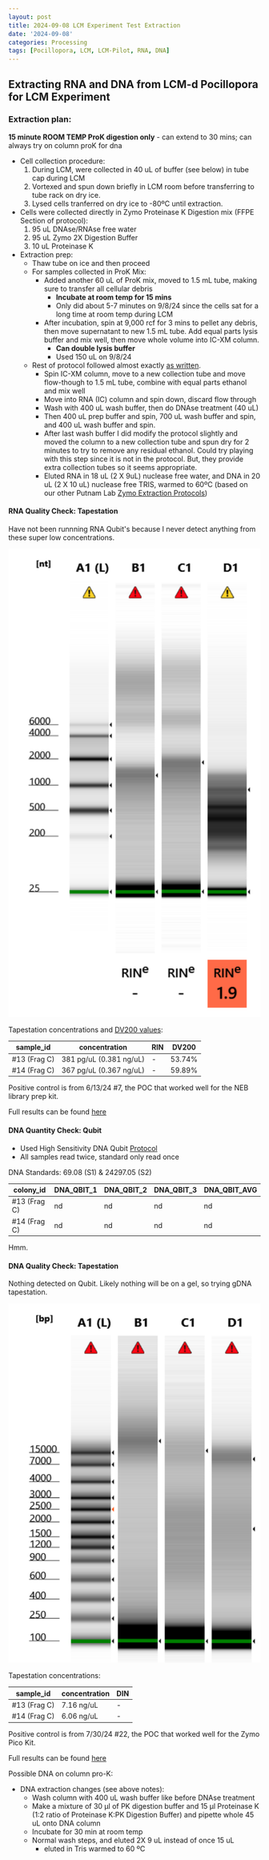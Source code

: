 ```yaml
---
layout: post
title: 2024-09-08 LCM Experiment Test Extraction
date: '2024-09-08'
categories: Processing
tags: [Pocillopora, LCM, LCM-Pilot, RNA, DNA]
---
```


## Extracting RNA and DNA from LCM-d Pocillopora for LCM Experiment

### Extraction plan:

**15 minute ROOM TEMP ProK digestion only** - can extend to 30 mins; can always try on column proK for dna

- Cell collection procedure:
  1. During LCM, were collected in 40 uL of buffer (see below) in tube cap during LCM
  2. Vortexed and spun down briefly in LCM room before transferring to tube rack on dry ice.
  3. Lysed cells tranferred on dry ice to -80ºC until extraction.
- Cells were collected directly in Zymo Proteinase K Digestion mix (FFPE Section of protocol):
     1. 95 uL DNAse/RNAse free water
     2. 95 uL Zymo 2X Digestion Buffer
     3. 10 uL Proteinase K
- Extraction prep:
  - Thaw tube on ice and then proceed
  - For samples collected in ProK Mix:
    - Added another 60 uL of ProK mix, moved to 1.5 mL tube, making sure to transfer all cellular debris
      - **Incubate at room temp for 15 mins**
      - Only did about 5-7 minutes on 9/8/24 since the cells sat for a long time at room temp during LCM
    - After incubation, spin at 9,000 rcf for 3 mins to pellet any debris, then move supernatant to new 1.5 mL tube. Add equal parts lysis buffer and mix well, then move whole volume into IC-XM column.
      - **Can double lysis buffer**
      - Used 150 uL on 9/8/24
  - Rest of protocol followed almost exactly [as written](https://files.zymoresearch.com/protocols/_d7005t_d7005_quick-dna-rna_microprep_plus_kit.pdf). 
    - Spin IC-XM column, move to a new collection tube and move flow-though to 1.5 mL tube, combine with equal parts ethanol and mix well
    - Move into RNA (IC) column and spin down, discard flow through
    - Wash with 400 uL wash buffer, then do DNAse treatment (40 uL)
    - Then 400 uL prep buffer and spin, 700 uL wash buffer and spin, and 400 uL wash buffer and spin.
    - After last wash buffer I did modify the protocol slightly and moved the column to a new collection tube and spun dry for 2 minutes to try to remove any residual ethanol. Could try playing with this step since it is not in the protocol. But, they provide extra collection tubes so it seems appropriate.
    - Eluted RNA in 18 uL (2 X 9uL) nuclease free water, and DNA in 20 uL (2 X 10 uL) nuclease free TRIS, warmed to 60ºC (based on our other Putnam Lab [Zymo Extraction Protocols](https://zdellaert.github.io/ZD_Putnam_Lab_Notebook/Protocols_Zymo_Quick_DNA_RNA_Miniprep_Plus/))

#### RNA Quality Check: Tapestation

Have not been runnning RNA Qubit's because I never detect anything from these super low concentrations.

![2024-09-08-rna](https://github.com/zdellaert/ZD_Putnam_Lab_Notebook/blob/master/images/tapestation/2024-09-08-rna.png?raw=true)

Tapestation concentrations and [DV200 values](https://www.agilent.com/en/promotions/tapestation-dv200-determination):

| sample_id      | concentration | RIN | DV200 | 
|----------------|------------|------------|-------|
| #13 (Frag C)   |  381 pg/uL (0.381 ng/uL)  | - | 53.74% |
| #14 (Frag C)   |  367 pg/uL (0.367 ng/uL)  | - | 59.89% |

Positive control is from 6/13/24 #7, the POC that worked well for the NEB library prep kit.

Full results can be found [here](https://github.com/zdellaert/ZD_Putnam_Lab_Notebook/blob/master/images/tapestation/2024-09-08-hsRNA.pdf)

#### DNA Quantity Check: Qubit

- Used High Sensitivity DNA Qubit [Protocol](https://zdellaert.github.io/ZD_Putnam_Lab_Notebook/Qubit-Protocol/)
- All samples read twice, standard only read once

DNA Standards: 69.08 (S1) & 24297.05 (S2)

| colony_id                      | DNA_QBIT_1 | DNA_QBIT_2 |   DNA_QBIT_3      | DNA_QBIT_AVG |
|--------------------------------|------------|------------|-------------------|--------------|
| #13 (Frag C)   |  nd   |  nd   |  nd   |     nd      |
| #14 (Frag C) |   nd   |  nd    |    nd       |    nd    |


Hmm.


#### DNA Quality Check: Tapestation

Nothing detected on Qubit. Likely nothing will be on a gel, so trying gDNA tapestation.

![2024-09-08-gdna](https://github.com/zdellaert/ZD_Putnam_Lab_Notebook/blob/master/images/tapestation/2024-09-08-gdna.png?raw=true)

Tapestation concentrations:

| sample_id      | concentration | DIN | 
|----------------|------------|------------|
| #13 (Frag C)   |  7.16 ng/uL  | - | 
| #14 (Frag C)   |  6.06 ng/uL  | - | 

Positive control is from 7/30/24 #22, the POC that worked well for the Zymo Pico Kit.

Full results can be found [here](https://github.com/zdellaert/ZD_Putnam_Lab_Notebook/blob/master/images/tapestation/2024-09-08-gdna.pdf)

Possible DNA on column pro-K:
- DNA extraction changes (see above notes):
  - Wash column with 400 uL wash buffer like before DNAse treatment
  - Make a mixture of 30 µl of PK digestion buffer and 15 µl Proteinase K (1:2 ratio of Proteinase K:PK Digestion Buffer) and pipette whole 45 uL onto DNA column
  - Incubate for 30 min at room temp
  - Normal wash steps, and eluted 2X 9 uL instead of once 15 uL
    - eluted in Tris warmed to 60 ºC
